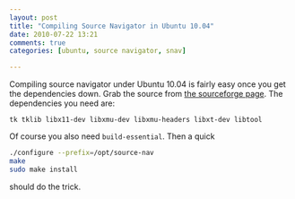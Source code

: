 ```yaml
---
layout: post
title: "Compiling Source Navigator in Ubuntu 10.04"
date: 2010-07-22 13:21
comments: true
categories: [ubuntu, source navigator, snav]

---
```


Compiling source navigator under Ubuntu 10.04 is fairly easy once you
get the dependencies down. Grab the source from 
[the sourceforge page](http://sourcenav.sourceforge.net/).
The dependencies you need are:

    tk tklib libx11-dev libxmu-dev libxmu-headers libxt-dev libtool

Of course you also need `build-essential`. Then a quick
```bash
./configure --prefix=/opt/source-nav
make
sudo make install
```

should do the trick.
